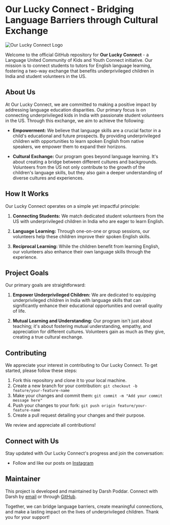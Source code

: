 # Our Lucky Connect - Bridging Language Barriers through Cultural Exchange

![Our Lucky Connect Logo](https://scontent-dfw5-2.cdninstagram.com/v/t51.2885-19/348147091_192795630321746_5964547564914283836_n.jpg?stp=dst-jpg_s150x150&_nc_ht=scontent-dfw5-2.cdninstagram.com&_nc_cat=102&_nc_ohc=MOzMKoyzajYAX-Xo4Aq&edm=ACWDqb8BAAAA&ccb=7-5&oh=00_AfDFiz4TR8abD-1_ug6UGw36zXOuozr_Gltc3Z84yF_YkA&oe=64D60A5B&_nc_sid=ee9879)

Welcome to the official GitHub repository for **Our Lucky Connect** - a Language United Community of Kids and Youth Connect initiative. Our mission is to connect students to tutors for English language learning, fostering a two-way exchange that benefits underprivileged children in India and student volunteers in the US.

## About Us

At Our Lucky Connect, we are committed to making a positive impact by addressing language education disparities. Our primary focus is on connecting underprivileged kids in India with passionate student volunteers in the US. Through this exchange, we aim to achieve the following:

- **Empowerment:** We believe that language skills are a crucial factor in a child's educational and future prospects. By providing underprivileged children with opportunities to learn spoken English from native speakers, we empower them to expand their horizons.

- **Cultural Exchange:** Our program goes beyond language learning. It's about creating a bridge between different cultures and backgrounds. Volunteers from the US not only contribute to the growth of the children's language skills, but they also gain a deeper understanding of diverse cultures and experiences.

## How It Works

Our Lucky Connect operates on a simple yet impactful principle:

1. **Connecting Students:** We match dedicated student volunteers from the US with underprivileged children in India who are eager to learn English.

2. **Language Learning:** Through one-on-one or group sessions, our volunteers help these children improve their spoken English skills.

3. **Reciprocal Learning:** While the children benefit from learning English, our volunteers also enhance their own language skills through the experience.

## Project Goals

Our primary goals are straightforward:

1. **Empower Underprivileged Children:** We are dedicated to equipping underprivileged children in India with language skills that can significantly enhance their educational opportunities and overall quality of life.

2. **Mutual Learning and Understanding:** Our program isn't just about teaching; it's about fostering mutual understanding, empathy, and appreciation for different cultures. Volunteers gain as much as they give, creating a true cultural exchange.

## Contributing

We appreciate your interest in contributing to Our Lucky Connect. To get started, please follow these steps:

1. Fork this repository and clone it to your local machine.
2. Create a new branch for your contribution: ```git checkout -b feature/your-feature-name```
3. Make your changes and commit them: ```git commit -m "Add your commit message here"```
4. Push your changes to your fork: ```git push origin feature/your-feature-name```
5. Create a pull request detailing your changes and their purpose.

We review and appreciate all contributions!

## Connect with Us

Stay updated with Our Lucky Connect's progress and join the conversation:

- Follow and like our posts on [Instagram](https://www.instagram.com/ourluckyconnect/)

## Maintainer

This project is developed and maintained by Darsh Poddar. Connect with Darsh by [email](mailto:darsh.pod@gmail.com) or through [GitHub](https://github.com/drPod).

Together, we can bridge language barriers, create meaningful connections, and make a lasting impact on the lives of underprivileged children. Thank you for your support!

